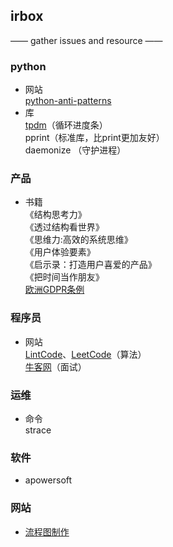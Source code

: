 ## irbox
—— gather issues and resource ——  

### python
- 网站  
[python-anti-patterns](https://docs.quantifiedcode.com/python-anti-patterns/index.html)
- 库  
[tpdm](https://github.com/tqdm/tqdm)（循环进度条）  
pprint（标准库，比print更加友好）  
daemonize （守护进程）

### 产品
- 书籍  
《结构思考力》  
《透过结构看世界》  
《思维力:高效的系统思维》  
《用户体验要素》  
《启示录：打造用户喜爱的产品》  
《把时间当作朋友》  
[欧洲GDPR条例](https://www.tisi.org/5029)

### 程序员
- 网站  
[LintCode](https://www.lintcode.com)、[LeetCode](https://leetcode.com)（算法）  
[牛客网](https://www.nowcoder.com)（面试）  

### 运维
- 命令  
strace

### 软件
- apowersoft

### 网站
- [流程图制作](https://www.draw.io/?splash=0)
